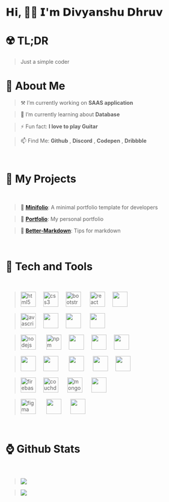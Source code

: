 <!--<img src="img/code.gif">-->

<h1><p align="left">𝗛𝗶, 👋🏻 𝗜'𝗺 𝗗𝗶𝘃𝘆𝗮𝗻𝘀𝗵𝘂 𝗗𝗵𝗿𝘂𝘃 </p></h1>
 <!--
 <br><br>
<br>
<p align="left"> <img src="https://komarev.com/ghpvc/?username=divyanshudhruv&style=for-the-badge&color=808fff" width="190px" height="34.4px"> &nbsp;&nbsp;&nbsp; 
 <img src="img/built with.svg" > &nbsp;&nbsp;&nbsp; <img src="img/uses-markdown.svg"> &nbsp;&nbsp;&nbsp; <img src="img/Stars.svg">&nbsp;&nbsp;&nbsp;</p>-->
 
<h1><b>☢️ TL;DR</b></h3>

> Just a simple coder




<h1><b>🫥 About Me</b></h3>
 
<p align="left">

> ⚒️ I’m currently working on **SAAS application**


> 🌱 I’m currently learning about **Database**


> ⚡ Fun fact: **I love to play Guitar** 

  
> 📫 Find Me: **Github** , **Discord** , **Codepen** , **Dribbble**

  <br>
  </p>

  <h1><b>📁 My Projects</b></h1>

<br>

> **📍** [**Minifolio**](https://github.com/divyanshudhruv/Minifolio): A minimal portfolio template for developers

> **🤖** [**Portfolio**](https://github.com/divyanshudhruv/divyanshudhruv.github.io): My personal portfolio
 
 > **🚩** [**Better-Markdown**](https://github.com/divyanshudhruv/Better-Markdown): Tips for markdown

  <br>
  

<h1><b>🔦 Tech and Tools</b></h1>

<br>

> <img src="https://cdn.jsdelivr.net/gh/devicons/devicon/icons/html5/html5-original.svg" height="40" alt="html5 logo"  /><img width="20"><img src="https://cdn.jsdelivr.net/gh/devicons/devicon/icons/css3/css3-original.svg" height="40" alt="css3 logo"  /><img width="20" /><img src="https://skillicons.dev/icons?i=bootstrap" height="40" alt="bootstrap logo"  /> <img width="20" /><img src="https://cdn.jsdelivr.net/gh/devicons/devicon/icons/react/react-original.svg" height="40" alt="react logo"  /><img width="20" /><img src="https://devicon-website.vercel.app/api/bulma/plain.svg" height="40"></img><img width="20" />



> <img src="https://cdn.jsdelivr.net/gh/devicons/devicon/icons/javascript/javascript-original.svg" height="40" alt="javascript logo"  /><img width="20" /><img src="https://devicon-website.vercel.app/api/typescript/original.svg" height="40"></img><img width="20" /><img src="https://devicon-website.vercel.app/api/dart/original.svg" height="40"></img> <img width="20" /><img src="https://devicon-website.vercel.app/api/numpy/original.svg" height="40"></img>


> <img src="https://cdn.jsdelivr.net/gh/devicons/devicon/icons/nodejs/nodejs-original.svg" height="40" alt="nodejs logo"  />  <img width="20px" /> <img src="https://cdn.jsdelivr.net/gh/devicons/devicon/icons/npm/npm-original-wordmark.svg" height="40" alt="npm logo"  /><img width="20" /><img src="https://devicon-website.vercel.app/api/git/original.svg" height="40"></img><img  width="20"><img src="https://devicon-website.vercel.app/api/arduino/original.svg" height="40"></img><img width="20" /><img src="https://devicon-website.vercel.app/api/gitlab/original.svg" height="40"></img><img width="20" />



> <img src="https://devicon-website.vercel.app/api/bootstrap/original.svg" height="40"></img><img width="20px" /><img src="https://avatars.githubusercontent.com/u/76870092?s=280&v=4" height="40">    <img width="20px" />    <img src="https://devicon-website.vercel.app/api/tailwindcss/plain.svg" height="40"></img> <img width="20" /><img src="https://devicon-website.vercel.app/api/flutter/original.svg" height="40"></img><img width="20" /><img src="https://devicon-website.vercel.app/api/eslint/original.svg" height="40"></img><img width="20" />


> <img src="https://cdn.jsdelivr.net/gh/devicons/devicon/icons/firebase/firebase-plain.svg" height="40" alt="firebase logo"  /><img width="20" /><img src="https://cdn.jsdelivr.net/gh/devicons/devicon/icons/couchdb/couchdb-original.svg" height="40" alt="couchdb logo"  />  <img width="20" /><img src="https://cdn.jsdelivr.net/gh/devicons/devicon/icons/mongodb/mongodb-original.svg" height="40" alt="mongodb logo"  /> <img width="20" /><img src="https://seeklogo.com/images/S/supabase-logo-DCC676FFE2-seeklogo.com.png" height="40">  
             



> <img src="https://cdn.jsdelivr.net/gh/devicons/devicon/icons/figma/figma-original.svg" height="40" alt="figma logo"  />  <img width="20" /> <img src="https://devicon-website.vercel.app/api/canva/original.svg" height="40"></img><img  width="20">  <img src="https://github.com/user-attachments/assets/f2dee293-eabc-449b-a41c-902deb45c2f9" height="40">




    
  

<br>
<h1>⌚ Github Stats</h3>

<br>

> ![](https://github-readme-streak-stats.herokuapp.com/?user=divyanshudhruv&theme=vue-dark&hide_border=false)
 
> ![](https://github-readme-stats.vercel.app/api?username=divyanshudhruv&theme=vue-dark&hide_border=false&include_all_commits=true&count_private=false)
  
<!--
>  <img src="https://github-readme-stats.vercel.app/api/top-langs/?username=divyanshudhruv&hide_progress=true&theme=vue-dark&hide_border=false">-->
